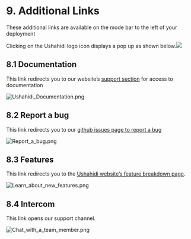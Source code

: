 # 9. Additional Links

These additional links are available on the mode bar to the left of your deployment

Clicking on the Ushahidi logo icon displays a pop up as shown below.![](https://lh5.googleusercontent.com/UC1HUddn09CvzYf4Jo_llM2VQP4r6sbYLCKgCthYyENX27gnwpV9LiaFyY8CRyHZG8eo-TH22iBdiiFyUc1114zvolJlwd_P3gxndEojgceSLfZvt1skzmVioHpHKb_sY4WKyVep)

## 8.1 Documentation <a id="8-1-documentation"></a>

This link redirects you to our website’s [support section](https://ushahidi.com/support) for access to documentation

![Ushahidi\_Documentation.png](.gitbook/assets/test_-_heba.png)

## 8.2 Report a bug <a id="8-2-report-a-bug"></a>

This link redirects you to our [github issues page to report a bu](https://github.com/ushahidi/platform/issues/new)[g](https://github.com/ushahidi/platform/issues/new)

![Report\_a\_bug.png](https://lh4.googleusercontent.com/w_S55OV9p627KhTqtADOhP_3Zg5ClEMj0tdRKCC08v5avIv1tRiFX2IG6Rxr4vDX7aa7LD7HpA2zVoMMzzmBtnp-X7nkIL6ukLxjnZV-C6PdaQBbUeQSoX_6WKru_qREw6UktaQU)

## 8.3 Features <a id="8-3-features"></a>

This link redirects you to the [Ushahidi website’s feature breakdown page](http://ushahidi.com/features).

![Learn\_about\_new\_features.png](https://lh3.googleusercontent.com/pnTcFu8JLRBaDDWVrhk1XQVb13xVVeChz9ebyb_3azw7Td6pr_68216I90T_oJkLIPGs0DXZc_bZnk9xrrPZEfn3yJtHjVjIs7ZdP6F-xWMo3nc8FfqsRnEoRgE3oPUo5_-H8Q5_)

## 8.4 Intercom

This link opens our support channel.

![Chat\_with\_a\_team\_member.png](https://lh4.googleusercontent.com/wgxSCoHw0XLjysAvfLkgS5n4EOdXItJga85VnoAhA7LZlxVrk9Z5En7eCwOZ6pDrOFm1jl-CSbaWdGGrF11S_w3H7N8SOkwg7WGqu7q785kiGbxrGg02TDmZyhJKua6IwLckmHP1)

